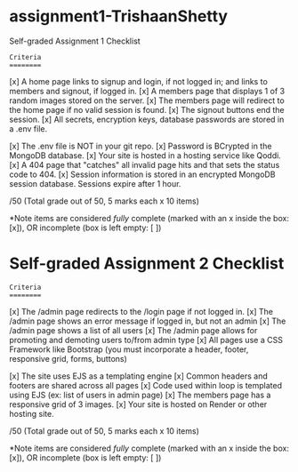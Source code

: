 # assignment1-TrishaanShetty
Self-graded Assignment 1 Checklist

    Criteria	
    ========
[x]  A home page links to signup and login, if not logged in; and links to members and signout, if logged in.
[x]  A members page that displays 1 of 3 random images stored on the server.
[x]  The members page will redirect to the home page if no valid session is found.
[x]  The signout buttons end the session.
[x]  All secrets, encryption keys, database passwords are stored in a .env file.

[x]  The .env file is NOT in your git repo.
[x]  Password is BCrypted in the MongoDB database.
[x]  Your site is hosted in a hosting service like Qoddi.
[x]  A 404 page that "catches" all invalid page hits and that sets the status code to 404.
[x]  Session information is stored in an encrypted MongoDB session database. Sessions expire after 1 hour.
 
/50 (Total grade out of 50, 5 marks each x 10 items)

*Note items are considered *fully* complete (marked with an x inside the box: [x]), OR incomplete (box is left empty: [ ])

# Self-graded Assignment 2 Checklist

    Criteria	
    ========
[x]  The /admin page redirects to the /login page if not logged in.
[x]  The /admin page shows an error message if logged in, but not an admin
[x]  The /admin page shows a list of all users
[x]  The /admin page allows for promoting and demoting users to/from admin type
[x]  All pages use a CSS Framework like Bootstrap (you must incorporate a header, footer, responsive grid, forms, buttons)

[x]  The site uses EJS as a templating engine
[x]  Common headers and footers are shared across all pages
[x]  Code used within loop is templated using EJS (ex: list of users in admin page)
[x]  The members page has a responsive grid of 3 images.
[x]  Your site is hosted on Render or other hosting site.
 
/50 (Total grade out of 50, 5 marks each x 10 items)

*Note items are considered *fully* complete (marked with an x inside the box: [x]), OR incomplete (box is left empty: [ ])